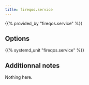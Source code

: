 ```yaml
---
title: fireqos.service
---
```


{{% provided_by "fireqos.service" %}}

## Options

{{% systemd_unit "fireqos.service" %}}

## Additionnal notes

Nothing here.